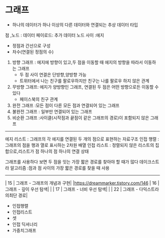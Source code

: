 # 그래프
* 하나의 데이터가 하나 이상의 다른 데이터와 연결되는 추상 데이터 타입

점 ,노드 : 데이터
페이로드: 추가 데이터
노드 사이 :에지
* 정점과 간선으로 구성
* 차수(연결된 정점의 수)


1. 방향 그래프 : 에지에 방향이 있고,두 점을 이동할 때 에지의 방향을 따라서 이동하는 그래프
    - 두 점 사이 연결은 단방향,양방향 가능
    - 트위터에서 나는 친구를 팔로우하지만 친구는 나를 팔로우 하지 않은 관계
2. 무방향 그래프: 에지가 양방향인 그래프, 연결된 두 점은 어떤 방향으로든 이동할 수 있다
   - 페이스북의 친구 관계
3. 완전 그래프 :모든 점이 다른 모든 점과 연결되어 있는 그래프
4. 불완전 그래프 : 일부만 연결되어 있는 그래프
5. 비순환 그래프 :사이클(시작점과 끝점이 같은 그래프의 경로)이 포함되지 않은 그래프
___
에지 리스트 : 그래프의 각 에지를 연결된 두 개의 점으로 표현하는 자료구조
인접 행렬 : 그래프의 점을 행과 열로 표시하는 2차원 배열
인접 리스트 : 정렬되지 않은 리스트의 집합으로,리스트가 점 하나의 점 하나의 연결 상태

그래프를 사용하다 보면 두 점을 잇는 가장 짧은 경로를 찾아야 할 때가 많다
데이크스트라 알고리즘 :점과 점 사이의 가장 짧은 경로를 찾을 때 사용
___

| 15 | 그래프 - 그래프의 개념과 구현| |https://dreammarker.tistory.com/146
| 16 | 그래프 - 깊이 우선 탐색| |
| 17 | 그래프 - 너비 우선 탐색| |
| 22 | 그래프 - 다익스트라의최단 경로| 


* 인접행렬
* 인접리스트
* 셋
* 인접 딕셔너리
* 가중치그래프